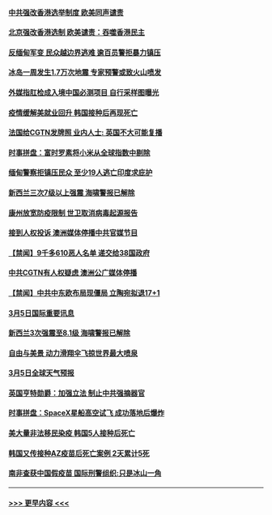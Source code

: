 #### [中共强改香港选举制度  欧美同声谴责](../pages/prog202/a103068283.md?t=03062301) 
#### [北京强改香港选制 欧美谴责：吞噬香港民主](../pages/prog202/a103068085.md?t=03062301) 
#### [反缅甸军变 民众越边界逃难 逾百员警拒暴力镇压](../pages/prog202/a103067999.md?t=03062301) 
#### [冰岛一周发生1.7万次地震 专家预警或致火山喷发](../pages/prog202/a103067530.md?t=03062301) 
#### [外媒指肛检成入境中国必测项目 自行采样图曝光](../pages/prog202/a103067771.md?t=03062301) 
#### [疫情缓解美就业回升 韩国接种后再现死亡](../pages/prog202/a103067832.md?t=03062301) 
#### [法国给CGTN发牌照 业内人士: 英国不大可能复播](../pages/prog202/a103067751.md?t=03062301) 
#### [时事拼盘：富时罗素将小米从全球指数中剔除](../pages/prog202/a103067788.md?t=03062301) 
#### [缅甸警察拒镇压民众 至少19人逃亡印度求庇护](../pages/prog202/a103067718.md?t=03062301) 
#### [新西兰三次7级以上强震 海啸警报已解除](../pages/prog202/a103067639.md?t=03062301) 
#### [康州放宽防疫限制 世卫取消病毒起源报告](../pages/prog202/a103067627.md?t=03062301) 
#### [接到人权投诉 澳洲媒体停播中共官媒节目](../pages/prog202/a103067525.md?t=03062301) 
#### [【禁闻】9千多610恶人名单 递交给38国政府](../pages/prog202/a103067593.md?t=03062301) 
#### [中共CGTN有人权疑虑 澳洲公广媒体停播](../pages/prog202/a103067601.md?t=03062301) 
#### [【禁闻】中共中东欧布局现僵局 立陶宛拟退17+1](../pages/prog202/a103067543.md?t=03062301) 
#### [3月5日国际重要讯息](../pages/prog202/a103067377.md?t=03062301) 
#### [新西兰3次强震至8.1级 海啸警报已解除](../pages/prog202/a103067178.md?t=03062301) 
#### [自由与美景 动力滑翔伞飞掠世界最大喷泉](../pages/prog202/a103067169.md?t=03062301) 
#### [3月5日全球天气预报](../pages/prog202/a103067106.md?t=03062301) 
#### [英国亨特勋爵：加强立法 制止中共强摘器官](../pages/prog202/a103067101.md?t=03062301) 
#### [时事拼盘：SpaceX星船高空试飞 成功落地后爆炸](../pages/prog202/a103067089.md?t=03062301) 
#### [美大量非法移民染疫 韩国5人接种后死亡](../pages/prog202/a103067072.md?t=03062301) 
#### [韩国又传接种AZ疫苗后死亡案例 2天累计5死](../pages/prog202/a103067040.md?t=03062301) 
#### [南非查获中国假疫苗 国际刑警组织:只是冰山一角](../pages/prog202/a103067025.md?t=03062301) 

----
#### [ >>> 更早内容 <<< ](../indexes/prog202-earlier.md)
